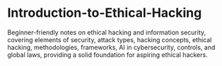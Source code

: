 # Introduction-to-Ethical-Hacking
Beginner-friendly notes on ethical hacking and information security, covering elements of security, attack types, hacking concepts, ethical hacking, methodologies, frameworks, AI in cybersecurity, controls, and global laws, providing a solid foundation for aspiring ethical hackers.
